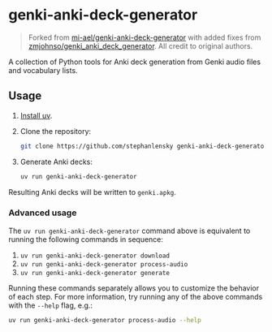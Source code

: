 # genki-anki-deck-generator

> Forked from [mi-ael/genki-anki-deck-generator](https://github.com/mi-ael/genki_anki_deck_generator) with added fixes from [zmjohnso/genki_anki_deck_generator](https://github.com/zmjohnso/genki_anki_deck_generator). All credit to original authors.

A collection of Python tools for Anki deck generation from Genki audio files and vocabulary lists.

## Usage

1. [Install uv](https://docs.astral.sh/uv/getting-started/installation/).
2. Clone the repository:

   ```bash
   git clone https://github.com/stephanlensky genki-anki-deck-generator.git
   ```

3. Generate Anki decks:

   ```bash
   uv run genki-anki-deck-generator
   ```

Resulting Anki decks will be written to `genki.apkg`.

### Advanced usage

The `uv run genki-anki-deck-generator` command above is equivalent to running the following commands in sequence:

1. `uv run genki-anki-deck-generator download`
2. `uv run genki-anki-deck-generator process-audio`
3. `uv run genki-anki-deck-generator generate`

Running these commands separately allows you to customize the behavior of each step. For more information, try running any of the above commands with the `--help` flag, e.g.:

```bash
uv run genki-anki-deck-generator process-audio --help
```
